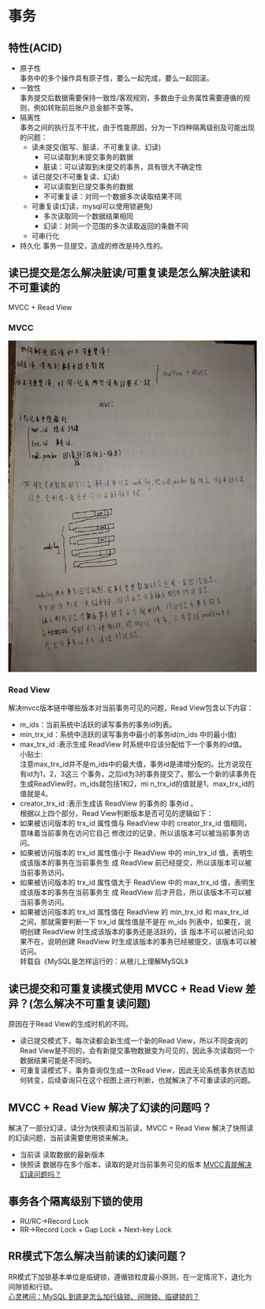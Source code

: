 # 事务
## 特性(ACID)
* 原子性   
事务中的多个操作具有原子性，要么一起完成，要么一起回滚。   
* 一致性   
事务提交后数据需要保持一致性/客观规则，多数由于业务属性需要遵循的规则，例如转账前后账户总金额不变等。   
* 隔离性   
事务之间的执行互不干扰，由于性能原因，分为一下四种隔离级别及可能出现的问题：   
    * 读未提交(脏写、脏读、不可重复读、幻读)
      * 可以读取到未提交事务的数据
      * 脏读：可以读取到未提交的事务，具有很大不确定性
    * 读已提交(不可重复读、幻读)
      * 可以读取到已提交事务的数据
      * 不可重复读：对同一个数据多次读取结果不同
    * 可重复读(幻读，mysql可以使用锁避免)
      * 多次读取同一个数据结果相同
      * 幻读：对同一个范围的多次读取返回的条数不同
    * 可串行化
* 持久化
事务一旦提交，造成的修改是持久性的。

## 读已提交是怎么解决脏读/可重复读是怎么解决脏读和不可重读的
MVCC + Read View
### MVCC
![67](.\image\67.jpg)
### Read View
解决mvcc版本链中哪些版本对当前事务可见的问题，Read View包含以下内容：
  * m_ids：当前系统中活跃的读写事务的事务id列表。
  * min_trx_id：系统中活跃的读写事务中最小的事务id(m_ids 中的最小值)
  * max_trx_id :表示生成 ReadView 时系统中应该分配给下一个事务的id值。    
      小贴士:   
      注意max_trx_id并不是m_ids中的最大值，事务id是递增分配的。比方说现在有id为1，2，3这三 个事务，之后id为3的事务提交了。那么一个新的读事务在生成ReadView时，m_ids就包括1和2，mi n_trx_id的值就是1，max_trx_id的值就是4。
  * creator_trx_id :表示生成该 ReadView 的事务的 事务id 。   
根据以上四个部分，Read View判断版本是否可见的逻辑如下：
* 如果被访问版本的 trx_id 属性值与 ReadView 中的 creator_trx_id 值相同，意味着当前事务在访问它自己 修改过的记录，所以该版本可以被当前事务访问。
* 如果被访问版本的 trx_id 属性值小于 ReadView 中的 min_trx_id 值，表明生成该版本的事务在当前事务生 成 ReadView 前已经提交，所以该版本可以被当前事务访问。
* 如果被访问版本的 trx_id 属性值大于 ReadView 中的 max_trx_id 值，表明生成该版本的事务在当前事务生 成 ReadView 后才开启，所以该版本不可以被当前事务访问。
* 如果被访问版本的 trx_id 属性值在 ReadView 的 min_trx_id 和 max_trx_id 之间，那就需要判断一下 trx_id 属性值是不是在 m_ids 列表中，如果在，说明创建 ReadView 时生成该版本的事务还是活跃的，该 版本不可以被访问;如果不在，说明创建 ReadView 时生成该版本的事务已经被提交，该版本可以被访问。   
转载自《MySQL是怎样运行的：从根儿上理解MySQL》   

## 读已提交和可重复读模式使用 MVCC + Read View 差异？(怎么解决不可重复读问题)
原因在于Read View的生成时机的不同。
* 读已提交模式下，每次读都会新生成一个新的Read View，所以不同查询的Read View是不同的，会有新提交事物数据变为可见的，因此多次读取同一个数据结果可能是不同的。
* 可重复读模式下，事务查询仅生成一次Read View，因此无论系统事务状态如何转变，后续查询只在这个视图上进行判断，也就解决了不可重读读的问题。

## MVCC + Read View 解决了幻读的问题吗？
解决了一部分幻读，读分为快照读和当前读，MVCC + Read View 解决了快照读的幻读问题，当前读需要使用锁来解决。
* 当前读
读取数据的最新版本
* 快照读
数据存在多个版本，读取的是对当前事务可见的版本
[MVCC真能解决幻读问题吗？](https://www.oo2ee.com/?p=152)

## 事务各个隔离级别下锁的使用
* RU/RC->Record Lock
* RR->Record Lock + Gap Lock + Next-key Lock

## RR模式下怎么解决当前读的幻读问题？
RR模式下加锁基本单位是临键锁，遵循锁粒度最小原则，在一定情况下，退化为间隙锁和行锁。   
[心灵拷问：MySQL 到底是怎么加行级锁、间隙锁、临键锁的？](https://blog.csdn.net/w15558056319/article/details/122861509)
